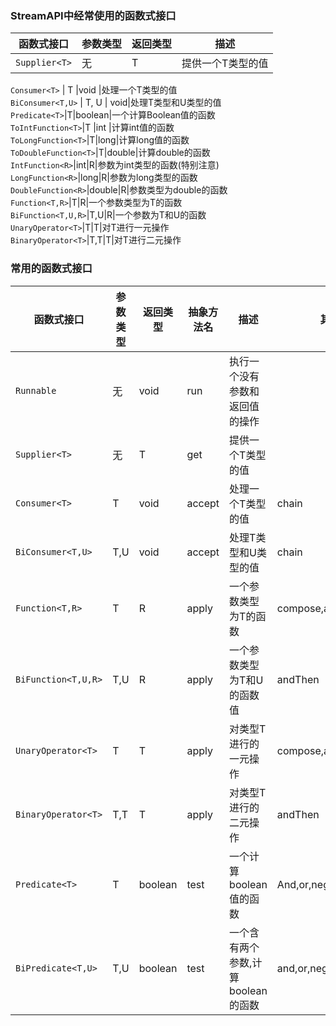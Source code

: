 ### StreamAPI中经常使用的函数式接口  
函数式接口 | 参数类型 |返回类型 |描述  
---|---|---|---  
`Supplier<T>`|无|T|提供一个T类型的值  


`Consumer<T>` | T |void |处理一个T类型的值  
`BiConsumer<T,U>` | T, U | void|处理T类型和U类型的值  
`Predicate<T>`|T|boolean|一个计算Boolean值的函数  
`ToIntFunction<T>`|T |int |计算int值的函数  
`ToLongFunction<T>`|T|long|计算long值的函数  
`ToDoubleFunction<T>`|T|double|计算double的函数  
`IntFunction<R>`|int|R|参数为int类型的函数(特别注意)  
`LongFunction<R>`|long|R|参数为long类型的函数  
`DoubleFunction<R>`|double|R|参数类型为double的函数  
`Function<T,R>`|T|R|一个参数类型为T的函数  
`BiFunction<T,U,R>`|T,U|R|一个参数为T和U的函数  
`UnaryOperator<T>`|T|T|对T进行一元操作  
`BinaryOperator<T>`|T,T|T|对T进行二元操作  

###  常用的函数式接口  
函数式接口 | 参数类型 |返回类型 |抽象方法名|描述|其他方法  
---|---|---|---|---|---  
`Runnable`|无|void|run|执行一个没有参数和返回值的操作|  
`Supplier<T>`|无|T|get|提供一个T类型的值|  
`Consumer<T>`|T|void|accept|处理一个T类型的值|chain  
`BiConsumer<T,U>`|T,U|void|accept|处理T类型和U类型的值|chain  
`Function<T,R>`|T|R|apply|一个参数类型为T的函数|compose,andThen,identity  
`BiFunction<T,U,R>`|T,U|R|apply|一个参数类型为T和U的函数值|andThen  
`UnaryOperator<T>`|T|T|apply|对类型T进行的一元操作|compose,andThen,identity  
`BinaryOperator<T>`|T,T|T|apply|对类型T进行的二元操作|andThen  
`Predicate<T>`|T|boolean|test|一个计算boolean值的函数|And,or,negate,isEqual  
`BiPredicate<T,U>`|T,U|boolean|test|一个含有两个参数,计算boolean的函数|and,or,negate  


